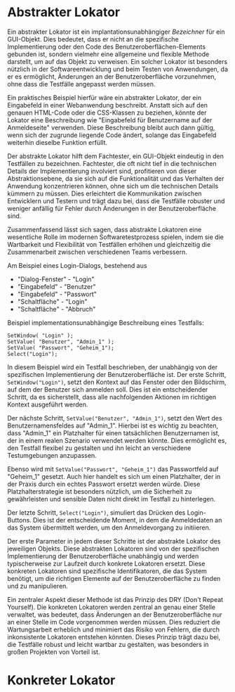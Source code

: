 # Abstrakter Lokator

Ein abstrakter Lokator ist ein implantationsunabhängiger *Bezeichner* für ein GUI-Objekt. Dies bedeutet, dass er nicht an die spezifische Implementierung oder den Code des Benutzeroberflächen-Elements gebunden ist, sondern vielmehr eine allgemeine und flexible Methode darstellt, um auf das Objekt zu verweisen. Ein solcher Lokator ist besonders nützlich in der Softwareentwicklung und beim Testen von Anwendungen, da er es ermöglicht, Änderungen an der Benutzeroberfläche vorzunehmen, ohne dass die Testfälle angepasst werden müssen. 

Ein praktisches Beispiel hierfür wäre ein abstrakter Lokator, der ein Eingabefeld in einer Webanwendung beschreibt. Anstatt sich auf den genauen HTML-Code oder die CSS-Klassen zu beziehen, könnte der Lokator eine Beschreibung wie "Eingabefeld für Benutzername auf der Anmeldeseite" verwenden. Diese Beschreibung bleibt auch dann gültig, wenn sich der zugrunde liegende Code ändert, solange das Eingabefeld weiterhin dieselbe Funktion erfüllt.

Der abstrakte Lokator hilft dem Fachtester, ein GUI-Objekt eindeutig in den Testfällen zu bezeichnen. Fachtester, die oft nicht tief in die technischen Details der Implementierung involviert sind, profitieren von dieser Abstraktionsebene, da sie sich auf die Funktionalität und das Verhalten der Anwendung konzentrieren können, ohne sich um die technischen Details kümmern zu müssen. Dies erleichtert die Kommunikation zwischen Entwicklern und Testern und trägt dazu bei, dass die Testfälle robuster und weniger anfällig für Fehler durch Änderungen in der Benutzeroberfläche sind. 

Zusammenfassend lässt sich sagen, dass abstrakte Lokatoren eine wesentliche Rolle im modernen Softwaretestprozess spielen, indem sie die Wartbarkeit und Flexibilität von Testfällen erhöhen und gleichzeitig die Zusammenarbeit zwischen verschiedenen Teams verbessern.

Am Beispiel eines Login-Dialogs, bestehend aus  
- "Dialog-Fenster" - "Login" 
- "Eingabefeld" - "Benutzer"
- "Eingabefeld" - "Passwort"
- "Schaltfläche" - "Login"
- "Schaltfläche" - "Abbruch"

Beispiel implementationsunabhängige Beschreibung eines Testfalls:

``` 
SetWindow( "Login" );
SetValue( "Benutzer", "Admin_1" );
SetValue( "Passwort", "Geheim_1");
Select("Login");
```

In diesem Beispiel wird ein Testfall beschrieben, der unabhängig von der spezifischen Implementierung der Benutzeroberfläche ist. Der erste Schritt, `SetWindow("Login")`, setzt den Kontext auf das Fenster oder den Bildschirm, auf dem der Benutzer sich anmelden soll. Dies ist ein entscheidender Schritt, da es sicherstellt, dass alle nachfolgenden Aktionen im richtigen Kontext ausgeführt werden. 

Der nächste Schritt, `SetValue("Benutzer", "Admin_1")`, setzt den Wert des Benutzernamensfeldes auf "Admin_1". Hierbei ist es wichtig zu beachten, dass "Admin_1" ein Platzhalter für einen tatsächlichen Benutzernamen ist, der in einem realen Szenario verwendet werden könnte. Dies ermöglicht es, den Testfall flexibel zu gestalten und ihn leicht an verschiedene Testumgebungen anzupassen.

Ebenso wird mit `SetValue("Passwort", "Geheim_1")` das Passwortfeld auf "Geheim_1" gesetzt. Auch hier handelt es sich um einen Platzhalter, der in der Praxis durch ein echtes Passwort ersetzt werden würde. Diese Platzhalterstrategie ist besonders nützlich, um die Sicherheit zu gewährleisten und sensible Daten nicht direkt im Testfall zu hinterlegen.

Der letzte Schritt, `Select("Login")`, simuliert das Drücken des Login-Buttons. Dies ist der entscheidende Moment, in dem die Anmeldedaten an das System übermittelt werden, um den Anmeldevorgang zu initiieren.

Der erste Parameter in jedem dieser Schritte ist der abstrakte Lokator des jeweiligen Objekts. Diese abstrakten Lokatoren sind von der spezifischen Implementierung der Benutzeroberfläche unabhängig und werden typischerweise zur Laufzeit durch konkrete Lokatoren ersetzt. Diese konkreten Lokatoren sind spezifische Identifikatoren, die das System benötigt, um die richtigen Elemente auf der Benutzeroberfläche zu finden und zu manipulieren.

Ein zentraler Aspekt dieser Methode ist das Prinzip des DRY (Don't Repeat Yourself). Die konkreten Lokatoren werden zentral an genau einer Stelle verwaltet, was bedeutet, dass Änderungen an der Benutzeroberfläche nur an einer Stelle im Code vorgenommen werden müssen. Dies reduziert die Wartungsarbeit erheblich und minimiert das Risiko von Fehlern, die durch inkonsistente Lokatoren entstehen könnten. Dieses Prinzip trägt dazu bei, die Testfälle robust und leicht wartbar zu gestalten, was besonders in großen Projekten von Vorteil ist.

# Konkreter Lokator